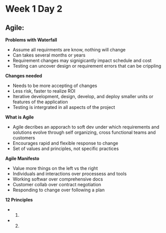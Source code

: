 # Week 1 Day 2

## Agile:

**Problems with Waterfall**
 - Assume all requirments are know, nothing will change
 - Can takes several months or years
 - Requirement changes may signigicantly impact schedule and cost
 - Testing can uncover design or requirement errors that can be crippling

**Changes needed**
 - Needs to be more accepting of changes
 - Less risk, faster to realize ROI
 - Iterative development, design, develop, and deploy smaller units or features of the application
 - Testing is intergrated in all aspects of the project

**What is Agile**
 - Agile decribes an apporach to soft dev under which requirements and solutions evolve through self organizing, cross functional teams and customers
 - Encourages rapid and flexible response to change
 - Set of values and principles, not specific practices

**Agile Manifesto**
 - Value more things on the left vs the right
 - Individuals and interactions over processess and tools
 - Working softwar over comprehensive docs
 - Customer collab over contract negotiation
 - Responding to change over following a plan

**12 Principles**
 - 1.
 - 2.
	